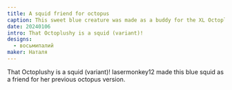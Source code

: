 ```yaml
---
title: A squid friend for octopus
caption: This sweet blue creature was made as a buddy for the XL Octoplushy.
date: 20240106
intro: That Octoplushy is a squid (variant)!
designs:
  - восьмипалий
maker: Наталя
---
```


That Octoplushy is a squid (variant)! lasermonkey12 made this blue squid as a friend for her previous octopus version.
